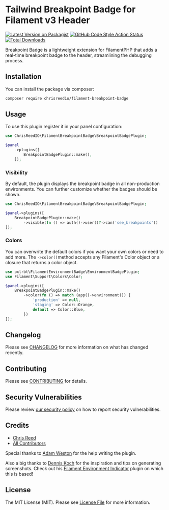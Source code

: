 # Tailwind Breakpoint Badge for Filament v3 Header

[![Latest Version on Packagist](https://img.shields.io/packagist/v/chrisreedio/filament-breakpoint-badge.svg?style=flat-square)](https://packagist.org/packages/chrisreedio/filament-breakpoint-badge)
[![GitHub Code Style Action Status](https://img.shields.io/github/actions/workflow/status/chrisreedio/filament-breakpoint-badge/fix-php-code-style-issues.yml?branch=main&label=code%20style&style=flat-square)](https://github.com/chrisreedio/filament-breakpoint-badge/actions?query=workflow%3A%22Fix+PHP+Code+Styling%22+branch%3A3.x)
[![Total Downloads](https://img.shields.io/packagist/dt/chrisreedio/filament-breakpoint-badge.svg?style=flat-square)](https://packagist.org/packages/chrisreedio/filament-breakpoint-badge)

Breakpoint Badge is a lightweight extension for FilamentPHP that adds a real-time breakpoint badge to the header, streamlining the debugging process. 

## Installation

You can install the package via composer:

```bash
composer require chrisreedio/filament-breakpoint-badge
```

## Usage

To use this plugin register it in your panel configuration:

```php
use ChrisReedIO\FilamentBreakpointBadge\BreakpointBadgePlugin;

$panel
    ->plugins([
        BreakpointBadgePlugin::make(),
    ]);
```

### Visibility

By default, the plugin displays the breakpoint badge in all non-production environments. 
You can further customize whether the badges should be shown.

```php
use ChrisReedIO\FilamentBreakpointBadge\BreakpointBadgePlugin;

$panel->plugins([
    BreakpointBadgePlugin::make()
        ->visible(fn () => auth()->user()?->can('see_breakpoints'))
]);
```

### Colors

You can overwrite the default colors if you want your own colors or need to add more. The `->color()`method accepts any Filament's Color object or a closure that returns a color object.

```php
use pxlrbt\FilamentEnvironmentBadge\EnvironmentBadgePlugin;
use Filament\Support\Colors\Color;

$panel->plugins([
    BreakpointBadgePlugin::make()
        ->color(fn () => match (app()->environment()) {
            'production' => null,
            'staging' => Color::Orange,
            default => Color::Blue,
        })
]);
```

## Changelog

Please see [CHANGELOG](CHANGELOG.md) for more information on what has changed recently.

## Contributing

Please see [CONTRIBUTING](.github/CONTRIBUTING.md) for details.

## Security Vulnerabilities

Please review [our security policy](../../security/policy) on how to report security vulnerabilities.

## Credits

- [Chris Reed](https://github.com/chrisreedio)
- [All Contributors](../../contributors)

Special thanks to [Adam Weston](https://github.com/awcodes) for the help writing the plugin.

Also a big thanks to [Dennis Koch](https://github.com/pxlrbt) for the inspiration and tips on generating screenshots. 
Check out his [Filament Environment Indicator](https://github.com/pxlrbt/filament-environment-indicator) plugin on which this is based!

## License

The MIT License (MIT). Please see [License File](LICENSE.md) for more information.
